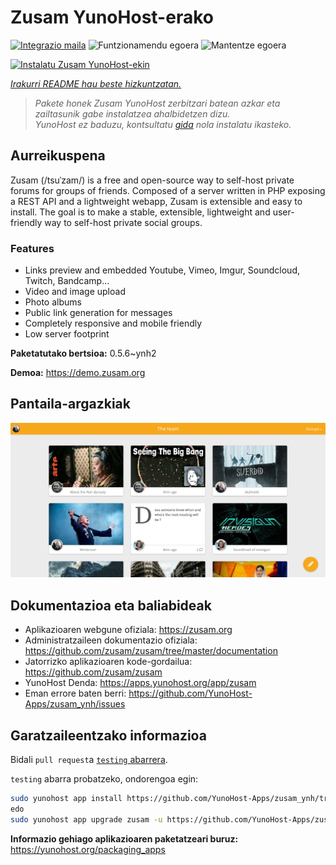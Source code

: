 <!--
Ohart ongi: README hau automatikoki sortu da <https://github.com/YunoHost/apps/tree/master/tools/readme_generator>ri esker
EZ editatu eskuz.
-->

# Zusam YunoHost-erako

[![Integrazio maila](https://apps.yunohost.org/badge/integration/zusam)](https://ci-apps.yunohost.org/ci/apps/zusam/)
![Funtzionamendu egoera](https://apps.yunohost.org/badge/state/zusam)
![Mantentze egoera](https://apps.yunohost.org/badge/maintained/zusam)

[![Instalatu Zusam YunoHost-ekin](https://install-app.yunohost.org/install-with-yunohost.svg)](https://install-app.yunohost.org/?app=zusam)

*[Irakurri README hau beste hizkuntzatan.](./ALL_README.md)*

> *Pakete honek Zusam YunoHost zerbitzari batean azkar eta zailtasunik gabe instalatzea ahalbidetzen dizu.*  
> *YunoHost ez baduzu, kontsultatu [gida](https://yunohost.org/install) nola instalatu ikasteko.*

## Aurreikuspena

Zusam (/tsuˈzam/) is a free and open-source way to self-host private forums for groups of friends. Composed of a server written in PHP exposing a REST API and a lightweight webapp, Zusam is extensible and easy to install.
The goal is to make a stable, extensible, lightweight and user-friendly way to self-host private social groups.

### Features

- Links preview and embedded Youtube, Vimeo, Imgur, Soundcloud, Twitch, Bandcamp...
- Video and image upload
- Photo albums
- Public link generation for messages
- Completely responsive and mobile friendly
- Low server footprint


**Paketatutako bertsioa:** 0.5.6~ynh2

**Demoa:** <https://demo.zusam.org>

## Pantaila-argazkiak

![Zusam(r)en pantaila-argazkia](./doc/screenshots/screenshot.jpg)

## Dokumentazioa eta baliabideak

- Aplikazioaren webgune ofiziala: <https://zusam.org>
- Administratzaileen dokumentazio ofiziala: <https://github.com/zusam/zusam/tree/master/documentation>
- Jatorrizko aplikazioaren kode-gordailua: <https://github.com/zusam/zusam>
- YunoHost Denda: <https://apps.yunohost.org/app/zusam>
- Eman errore baten berri: <https://github.com/YunoHost-Apps/zusam_ynh/issues>

## Garatzaileentzako informazioa

Bidali `pull request`a [`testing` abarrera](https://github.com/YunoHost-Apps/zusam_ynh/tree/testing).

`testing` abarra probatzeko, ondorengoa egin:

```bash
sudo yunohost app install https://github.com/YunoHost-Apps/zusam_ynh/tree/testing --debug
edo
sudo yunohost app upgrade zusam -u https://github.com/YunoHost-Apps/zusam_ynh/tree/testing --debug
```

**Informazio gehiago aplikazioaren paketatzeari buruz:** <https://yunohost.org/packaging_apps>
